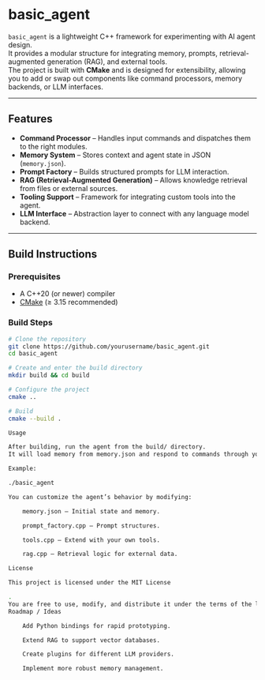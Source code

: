 # basic_agent

`basic_agent` is a lightweight C++ framework for experimenting with AI agent design.  
It provides a modular structure for integrating memory, prompts, retrieval-augmented generation (RAG), and external tools.  
The project is built with **CMake** and is designed for extensibility, allowing you to add or swap out components like command processors, memory backends, or LLM interfaces.

---

## Features

- **Command Processor** – Handles input commands and dispatches them to the right modules.
- **Memory System** – Stores context and agent state in JSON (`memory.json`).
- **Prompt Factory** – Builds structured prompts for LLM interaction.
- **RAG (Retrieval-Augmented Generation)** – Allows knowledge retrieval from files or external sources.
- **Tooling Support** – Framework for integrating custom tools into the agent.
- **LLM Interface** – Abstraction layer to connect with any language model backend.

---

## Build Instructions

### Prerequisites
- A C++20 (or newer) compiler  
- [CMake](https://cmake.org/) (≥ 3.15 recommended)  

### Build Steps

```bash
# Clone the repository
git clone https://github.com/yourusername/basic_agent.git
cd basic_agent

# Create and enter the build directory
mkdir build && cd build

# Configure the project
cmake ..

# Build
cmake --build .

Usage

After building, run the agent from the build/ directory.
It will load memory from memory.json and respond to commands through your chosen interface.

Example:

./basic_agent

You can customize the agent’s behavior by modifying:

    memory.json – Initial state and memory.

    prompt_factory.cpp – Prompt structures.

    tools.cpp – Extend with your own tools.

    rag.cpp – Retrieval logic for external data.

License

This project is licensed under the MIT License

.
You are free to use, modify, and distribute it under the terms of the license.
Roadmap / Ideas

    Add Python bindings for rapid prototyping.

    Extend RAG to support vector databases.

    Create plugins for different LLM providers.

    Implement more robust memory management.

